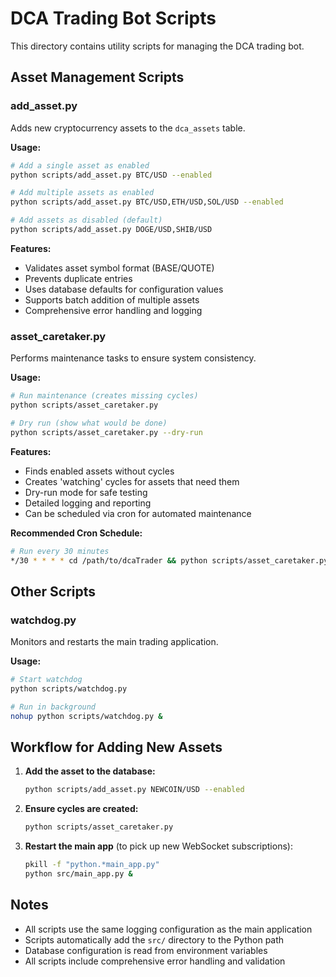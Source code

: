 # DCA Trading Bot Scripts

This directory contains utility scripts for managing the DCA trading bot.

## Asset Management Scripts

### add_asset.py

Adds new cryptocurrency assets to the `dca_assets` table.

**Usage:**
```bash
# Add a single asset as enabled
python scripts/add_asset.py BTC/USD --enabled

# Add multiple assets as enabled
python scripts/add_asset.py BTC/USD,ETH/USD,SOL/USD --enabled

# Add assets as disabled (default)
python scripts/add_asset.py DOGE/USD,SHIB/USD
```

**Features:**
- Validates asset symbol format (BASE/QUOTE)
- Prevents duplicate entries
- Uses database defaults for configuration values
- Supports batch addition of multiple assets
- Comprehensive error handling and logging

### asset_caretaker.py

Performs maintenance tasks to ensure system consistency.

**Usage:**
```bash
# Run maintenance (creates missing cycles)
python scripts/asset_caretaker.py

# Dry run (show what would be done)
python scripts/asset_caretaker.py --dry-run
```

**Features:**
- Finds enabled assets without cycles
- Creates 'watching' cycles for assets that need them
- Dry-run mode for safe testing
- Detailed logging and reporting
- Can be scheduled via cron for automated maintenance

**Recommended Cron Schedule:**
```bash
# Run every 30 minutes
*/30 * * * * cd /path/to/dcaTrader && python scripts/asset_caretaker.py >> logs/caretaker.log 2>&1
```

## Other Scripts

### watchdog.py

Monitors and restarts the main trading application.

**Usage:**
```bash
# Start watchdog
python scripts/watchdog.py

# Run in background
nohup python scripts/watchdog.py &
```

## Workflow for Adding New Assets

1. **Add the asset to the database:**
   ```bash
   python scripts/add_asset.py NEWCOIN/USD --enabled
   ```

2. **Ensure cycles are created:**
   ```bash
   python scripts/asset_caretaker.py
   ```

3. **Restart the main app** (to pick up new WebSocket subscriptions):
   ```bash
   pkill -f "python.*main_app.py"
   python src/main_app.py &
   ```

## Notes

- All scripts use the same logging configuration as the main application
- Scripts automatically add the `src/` directory to the Python path
- Database configuration is read from environment variables
- All scripts include comprehensive error handling and validation 